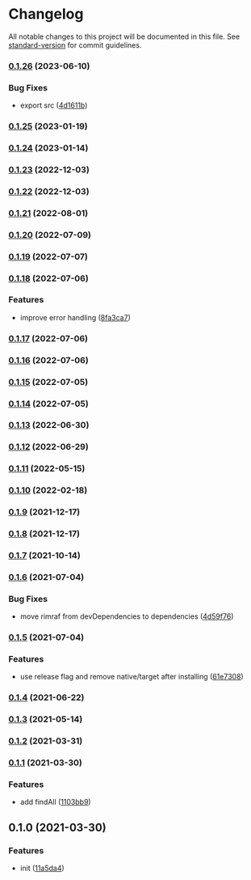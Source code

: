 # Changelog

All notable changes to this project will be documented in this file. See [standard-version](https://github.com/conventional-changelog/standard-version) for commit guidelines.

### [0.1.26](https://github.com/BlackGlory/aho-corasick/compare/v0.1.25...v0.1.26) (2023-06-10)


### Bug Fixes

* export src ([4d1611b](https://github.com/BlackGlory/aho-corasick/commit/4d1611b354e7b6ba4a09285444fd060e5bf95b04))

### [0.1.25](https://github.com/BlackGlory/aho-corasick/compare/v0.1.24...v0.1.25) (2023-01-19)

### [0.1.24](https://github.com/BlackGlory/aho-corasick/compare/v0.1.23...v0.1.24) (2023-01-14)

### [0.1.23](https://github.com/BlackGlory/aho-corasick/compare/v0.1.22...v0.1.23) (2022-12-03)

### [0.1.22](https://github.com/BlackGlory/aho-corasick/compare/v0.1.21...v0.1.22) (2022-12-03)

### [0.1.21](https://github.com/BlackGlory/aho-corasick/compare/v0.1.20...v0.1.21) (2022-08-01)

### [0.1.20](https://github.com/BlackGlory/aho-corasick/compare/v0.1.19...v0.1.20) (2022-07-09)

### [0.1.19](https://github.com/BlackGlory/aho-corasick/compare/v0.1.18...v0.1.19) (2022-07-07)

### [0.1.18](https://github.com/BlackGlory/aho-corasick/compare/v0.1.17...v0.1.18) (2022-07-06)


### Features

* improve error handling ([8fa3ca7](https://github.com/BlackGlory/aho-corasick/commit/8fa3ca75440177f7aa80c9f01b675058f1c878d7))

### [0.1.17](https://github.com/BlackGlory/aho-corasick/compare/v0.1.16...v0.1.17) (2022-07-06)

### [0.1.16](https://github.com/BlackGlory/aho-corasick/compare/v0.1.15...v0.1.16) (2022-07-06)

### [0.1.15](https://github.com/BlackGlory/aho-corasick/compare/v0.1.14...v0.1.15) (2022-07-05)

### [0.1.14](https://github.com/BlackGlory/aho-corasick/compare/v0.1.13...v0.1.14) (2022-07-05)

### [0.1.13](https://github.com/BlackGlory/aho-corasick/compare/v0.1.12...v0.1.13) (2022-06-30)

### [0.1.12](https://github.com/BlackGlory/aho-corasick/compare/v0.1.11...v0.1.12) (2022-06-29)

### [0.1.11](https://github.com/BlackGlory/aho-corasick/compare/v0.1.10...v0.1.11) (2022-05-15)

### [0.1.10](https://github.com/BlackGlory/aho-corasick/compare/v0.1.9...v0.1.10) (2022-02-18)

### [0.1.9](https://github.com/BlackGlory/aho-corasick/compare/v0.1.8...v0.1.9) (2021-12-17)

### [0.1.8](https://github.com/BlackGlory/aho-corasick/compare/v0.1.7...v0.1.8) (2021-12-17)

### [0.1.7](https://github.com/BlackGlory/aho-corasick/compare/v0.1.6...v0.1.7) (2021-10-14)

### [0.1.6](https://github.com/BlackGlory/aho-corasick/compare/v0.1.5...v0.1.6) (2021-07-04)


### Bug Fixes

* move rimraf from devDependencies to dependencies ([4d59f76](https://github.com/BlackGlory/aho-corasick/commit/4d59f768c46e51382badae8b2b389248a39d588b))

### [0.1.5](https://github.com/BlackGlory/aho-corasick/compare/v0.1.3...v0.1.5) (2021-07-04)


### Features

* use release flag and remove native/target after installing ([61e7308](https://github.com/BlackGlory/aho-corasick/commit/61e73082f45bf10193d5d2b7445c90f1b4d47c27))

### [0.1.4](https://github.com/BlackGlory/aho-corasick/compare/v0.1.3...v0.1.4) (2021-06-22)

### [0.1.3](https://github.com/BlackGlory/aho-corasick/compare/v0.1.2...v0.1.3) (2021-05-14)

### [0.1.2](https://github.com/BlackGlory/aho-corasick/compare/v0.1.1...v0.1.2) (2021-03-31)

### [0.1.1](https://github.com/BlackGlory/aho-corasick/compare/v0.1.0...v0.1.1) (2021-03-30)


### Features

* add findAll ([1103bb9](https://github.com/BlackGlory/aho-corasick/commit/1103bb9d68c01559545d809c8e942b4b99fb1d43))

## 0.1.0 (2021-03-30)


### Features

* init ([11a5da4](https://github.com/BlackGlory/aho-corasick/commit/11a5da460c7bd23e7de9cb8ac5a86b4e8e673b7b))
